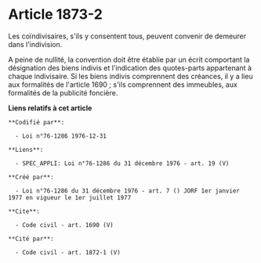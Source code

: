 # Article 1873-2

Les coïndivisaires, s'ils y consentent tous, peuvent convenir de demeurer dans l'indivision.

A peine de nullité, la convention doit être établie par un écrit comportant la désignation des biens indivis et l'indication
des quotes-parts appartenant à chaque indivisaire. Si les biens indivis comprennent des créances, il y a lieu aux formalités
de l'article 1690 ; s'ils comprennent des immeubles, aux formalités de la publicité foncière.

**Liens relatifs à cet article**

	**Codifié par**:

	  - Loi n°76-1286 1976-12-31

	**Liens**:

	  - SPEC_APPLI: Loi n°76-1286 du 31 décembre 1976 - art. 19 (V)

	**Créé par**:

	  - Loi n°76-1286 du 31 décembre 1976 - art. 7 () JORF 1er janvier 1977 en vigueur le 1er juillet 1977

	**Cite**:

	  - Code civil - art. 1690 (V)

	**Cité par**:

	  - Code civil - art. 1872-1 (V)
